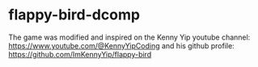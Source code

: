 # flappy-bird-dcomp

The game was modified and inspired on the Kenny Yip youtube channel: https://www.youtube.com/@KennyYipCoding and his github profile: https://github.com/ImKennyYip/flappy-bird
